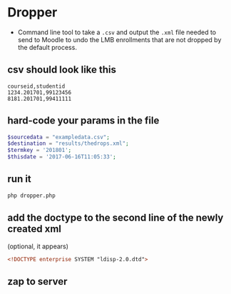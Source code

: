 # Dropper

- Command line tool to take a `.csv` and output the `.xml` file needed to send to Moodle to undo the LMB enrollments that are not dropped by the default process. 

## csv should look like this

```csv
courseid,studentid
1234.201701,99123456
8181.201701,99411111
```

## hard-code your params in the file

```php
$sourcedata = "exampledata.csv";
$destination = "results/thedrops.xml";
$termkey = '201801';
$thisdate = '2017-06-16T11:05:33';
```

## run it
```bash
php dropper.php
```

## add the doctype to the second line of the newly created xml
(optional, it appears)
```xml
<!DOCTYPE enterprise SYSTEM "ldisp-2.0.dtd">
```

## zap to server

